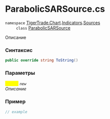 
# ParabolicSARSource.cs
`namespace` [TigerTrade.Chart](../../../../../TigerTrade.Chart.md).[Indicators](../../../../../TigerTrade.Chart/Indicators.md).[Sources](../../../../../TigerTrade.Chart/Indicators/Sources.md)  
&nbsp;&nbsp;&nbsp;&nbsp;&nbsp;&nbsp;&nbsp;&nbsp;&nbsp;`class` [ParabolicSARSource](../../ParabolicSARSource.cs.md)

Описание

### Синтаксис
```csharp
public override string ToString()
```
### Параметры  
<mark style="color:yellow;">`string`</mark> *`new`*  
 *Описание*  
  


### Пример  
```csharp
// example
```
                    
                    
